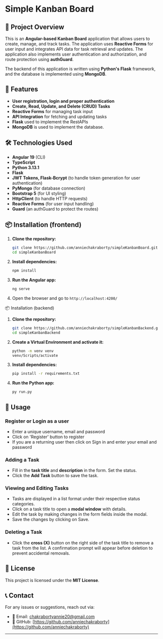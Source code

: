 # Simple Kanban Board

## 📌 Project Overview

This is an **Angular-based Kanban Board** application that allows users to create, manage, and track tasks. The application uses **Reactive Forms** for user input and integrates API data for task retrieval and updates. The application also implements user authentication and authorization, and route protection using **authGuard**.

The backend of this application is written using **Python's Flask** framework, and the database is implemented using **MongoDB**. 

## 🚀 Features

- **User registration, login and proper authentication**
- **Create, Read, Update, and Delete (CRUD) Tasks**
- **Reactive Forms** for managing task input
- **API Integration** for fetching and updating tasks
- **Flask** used to implement the RestAPIs
- **MongoDB** is used to implement the database.

## 🛠️ Technologies Used

- **Angular 19** (CLI)
- **TypeScript**
- **Python 3.13.1** 
- **Flask**
- **JWT Tokens, Flask-Bcrypt** (to handle token generation for user authentication)
- **PyMongo** (for database connection)
- **Bootstrap 5** (for UI styling)
- **HttpClient** (to handle HTTP requests)
- **Reactive Forms** (for user input handling)
- **Guard** (an authGuard to protect the routes)

## 📦 Installation (frontend)

1. **Clone the repository:**
   ```sh
   git clone https://github.com/anniechakraborty/simpleKanbanBoard.git
   cd simpleKanbanBoard
   ```
2. **Install dependencies:**
   ```sh
   npm install
   ```
3. **Run the Angular app:**
   ```sh
   ng serve
   ```
4. Open the browser and go to `http://localhost:4200/`

📦 Installation (backend)

1. **Clone the repository:**
   ```sh
   git clone https://github.com/anniechakraborty/simpleKanbanBackend.git
   cd simpleKanbanBackend
   ```
2. **Create a Virtual Environment and activate it:**
   ```sh
   python -m venv venv
   venv/Scripts/activate
   ```
3. **Install dependencies:**
   ```sh
   pip install -r requirements.txt
   ```
4. **Run the Python app:**
   ```sh
   py run.py
   ```


## 🔧 Usage

### **Register or Login as a user**

- Enter a unique username, email and password
- Click on 'Register' button to register
- If you are a returning user then click on Sign in and enter your email and password

### **Adding a Task**

- Fill in the **task title** and **description** in the form. Set the status.
- Click the **Add Task** button to save the task.

### **Viewing and Editing Tasks**

- Tasks are displayed in a list format under their respective status categories.
- Click on a task title to open a **modal window** with details.
- Edit the task by making changes in the form fields inside the modal.
- Save the changes by clicking on Save.

### **Deleting a Task**

- Click the **cross (X)** button on the right side of the task title to remove a task from the list. A confirmation prompt will appear before deletion to prevent accidental removals.

## 📜 License

This project is licensed under the **MIT License**.

## 📞 Contact

For any issues or suggestions, reach out via:

- 📧 Email: [chakrabortyannie20@gmail.com](mailto\:chakrabortyannie20@gmail.com)
- 🐙 GitHub: [https://github.com/anniechakraborty](https://github.com/anniechakraborty)

---